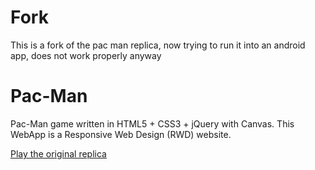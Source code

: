 # Fork

This is a fork of the pac man replica, now trying to run it into an android app, does not work properly anyway

# Pac-Man

Pac-Man game written in HTML5 + CSS3 + jQuery with Canvas. This WebApp is a Responsive Web Design (RWD) website.

<a href="https://pacman-e281c.firebaseapp.com">Play the original replica</a>
